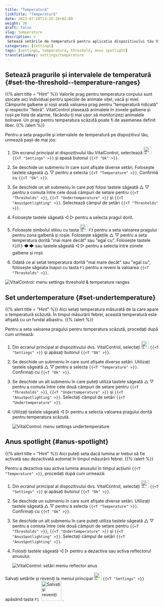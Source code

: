 ```yaml
---
title: "Temperatură"
linkTitle: "Temperatură"
date: 2023-07-28T13:25:28+02:00
weight: 30
draft: false
slug: temperature
description: >
 Setează setările de temperatură pentru aplicația dispozitivului tău VitalControl
categories: [settings]
tags: [settings, temperature, threshold, anus spotlight]
translationKey: settings/temperature
---
```

## Setează pragurile și intervalele de temperatură {#set-the-threshold--temperature-ranges}
{{% alert title = "Hint" %}}
Valorile prag pentru temperatura corpului sunt stocate aici individual pentru speciile de animale vițel, vacă și miel. Câmpurile galbene și roșii arată valoarea prag pentru "temperatură ridicată" și respectiv "febră". VitalControl plasează animalele în zonele galbene și roșii pe lista de alarme, făcându-ți mai ușor să monitorizezi animalele bolnave. Un prag pentru temperatura scăzută poate fi de asemenea definit liber.
{{% /alert %}}

Pentru a seta pragurile și intervalele de temperatură pe dispozitivul tău, urmează pașii de mai jos:

1. Din ecranul principal al dispozitivului tău VitalControl, selectează <img src="/icons/gear.svg" width="25" align="bottom" alt="Settings" /> `{{<T "Settings" >}}` și apasă butonul `{{<T "Ok" >}}`.

2. Se deschide un submeniu în care sunt afișate diverse setări. Folosește tastele săgeată △ ▽ pentru a selecta `{{<T "Temperature" >}}`. Confirmă cu `{{<T "Ok" >}}`.

3. Se deschide un alt submeniu în care poți folosi tastele săgeată △ ▽ pentru a comuta între cele două câmpuri de setare pentru `{{<T "Thresholds" >}}`, `{{<T "Undertemperature" >}}` și `{{<T "AnusSpotlighting" >}}`. Selectează câmpul de setări `{{<T "Thresholds" >}}`.

4. Folosește tastele săgeată ◁ ▷ pentru a selecta pragul dorit.

5. Folosește simbolul stilou cu tasta <img src="/icons/actions/edit.svg" width="24" align="bottom" alt="Bearbeiten" /> `F3` pentru a seta valoarea pragului pentru zona galbenă și roșie. Folosește săgețile △ ▽ pentru a seta temperatura dorită "mai mare decât" sau "egal cu". Folosește tastele `F2`/`F3` 🡄 🡆 sau tastele săgeată ◁ ▷ pentru a selecta între zonele galbene și roșii.

6. Odată ce ai setat temperatura dorită "mai mare decât" sau "egal cu", folosește săgeata înapoi cu tasta `F1` pentru a reveni la valoarea `{{<T "Thresholds" >}}`.

![VitalControl: menu settings threshold & temperature ranges](../images/threshold.png "Threshold & Temperature ranges")

## Set undertemperature {#set-undertemperature}
{{% alert title = "Hint" %}}
Aici setați temperatura măsurată de la care apare o temperatură scăzută. În timpul măsurării febrei, această temperatură este afișată cu un fundal albastru.
{{% /alert %}}

Pentru a seta valoarea pragului pentru temperatura scăzută, procedați după cum urmează:

1. Din ecranul principal al dispozitivului dvs. VitalControl, selectați <img src="/icons/gear.svg" width="25" align="bottom" alt="Settings" /> `{{<T "Settings" >}}` și apăsați butonul `{{<T "Ok" >}}`.

2. Se deschide un submeniu în care sunt afișate diverse setări. Utilizați tastele săgeată △ ▽ pentru a selecta `{{<T "Temperature" >}}`. Confirmați cu `{{<T "Ok" >}}`.

3. Se deschide un alt submeniu în care puteți utiliza tastele săgeată △ ▽ pentru a comuta între cele două câmpuri de setare pentru `{{<T "Thresholds" >}}`, `{{<T "Undertemperature" >}}` și `{{<T "AnusSpotlighting" >}}`. Selectați câmpul de setări `{{<T "Undertemperature" >}}`.

4. Utilizați tastele săgeată ◁ ▷ pentru a selecta valoarea pragului dorită pentru temperatura scăzută.

    ![VitalControl: menu settings undertemperature](../images/undertemperature.png "Undertemperature")

## Anus spotlight {#anus-spotlight}
{{% alert title = "Hint" %}}
Aici puteți seta dacă lumina ar trebui să fie activată sau dezactivată automat în timpul măsurării febrei.
{{% /alert %}}

Pentru a dezactiva sau activa lumina anusului în timpul acțiunii `{{<T "Temperature" >}}`, procedați după cum urmează:

1. Din ecranul principal al dispozitivului dvs. VitalControl, selectați <img src="/icons/gear.svg" width="25" align="bottom" alt="Settings" /> `{{<T "Settings" >}}` și apăsați butonul `{{<T "Ok" >}}`.

2. Se deschide un submeniu în care sunt afișate diverse setări. Utilizați tastele săgeată △ ▽ pentru a selecta `{{<T "Temperature" >}}`. Confirmați cu `{{<T "Ok" >}}`.

3. Se deschide un alt submeniu în care puteți utiliza tastele săgeată △ ▽ pentru a comuta între cele două câmpuri de setare pentru `{{<T "Thresholds" >}}`, `{{<T "Undertemperature" >}}` și `{{<T "AnusSpotlighting" >}}`. Selectați câmpul de setări `{{<T "AnusSpotlighting" >}}`.

4. Folosiți tastele săgeată ◁ ▷ pentru a dezactiva sau activa reflectorul anusului.

    ![VitalControl: setări meniu reflector anus](../images/anusspotlight.png "Reflector anus")

Salvați setările și reveniți la meniul principal <img src="/icons/gear.svg" width="25" align="bottom" alt="Setări" /> `{{<T "Settings" >}}` apăsând tasta `F1` &nbsp;<img src="/icons/footer/save_exit.svg" width="65" align="bottom" alt="Salvați și reveniți" />&nbsp;.
